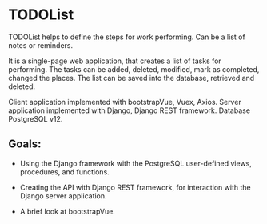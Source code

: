 # TODOList

TODOList helps to define the steps for work performing.
Can be a list of notes or reminders.

It is a single-page web application, that creates a list of tasks for performing.
The tasks can be added, deleted, modified, mark as completed, changed the places.
The list can be saved into the database, retrieved and deleted.

Client application implemented with bootstrapVue, Vuex, Axios.
Server application implemented with Django, Django REST framework.
Database PostgreSQL v12.

## Goals:

- Using the Django framework with the PostgreSQL user-defined views, procedures, and functions.

- Creating the API with Django REST framework, for interaction with the Django server application.

- A brief look at bootstrapVue.